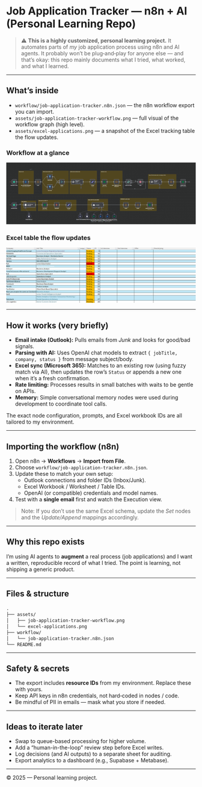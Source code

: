 # Job Application Tracker — n8n + AI (Personal Learning Repo)

> ⚠️ **This is a highly customized, personal learning project.** It automates parts of *my* job application process using n8n and AI agents. It probably won’t be plug‑and‑play for anyone else — and that’s okay: this repo mainly documents what I tried, what worked, and what I learned.

---

## What’s inside

- `workflow/job-application-tracker.n8n.json` — the n8n workflow export you can import.
- `assets/job-application-tracker-workflow.png` — full visual of the workflow graph (high level).
- `assets/excel-applications.png` — a snapshot of the Excel tracking table the flow updates.

### Workflow at a glance
![Workflow overview](job_application_tracker_workflow.png)

### Excel table the flow updates
![Excel applications snapshot](excel_applications.png)

---

## How it works (very briefly)

- **Email intake (Outlook):** Pulls emails from *Junk* and looks for good/bad signals.
- **Parsing with AI:** Uses OpenAI chat models to extract `{ jobTitle, company, status }` from message subject/body.
- **Excel sync (Microsoft 365):** Matches to an existing row (using fuzzy match via AI), then updates the row’s `Status` or appends a new one when it’s a fresh confirmation.
- **Rate limiting:** Processes results in small batches with waits to be gentle on APIs.
- **Memory:** Simple conversational memory nodes were used during development to coordinate tool calls.

The exact node configuration, prompts, and Excel workbook IDs are all tailored to my environment.

---

## Importing the workflow (n8n)

1. Open n8n → **Workflows** → **Import from File**.
2. Choose `workflow/job-application-tracker.n8n.json`.
3. Update these to match your own setup:
   - Outlook connections and folder IDs (Inbox/Junk).
   - Excel Workbook / Worksheet / Table IDs.
   - OpenAI (or compatible) credentials and model names.
4. Test with a **single email** first and watch the Execution view.

> Note: If you don’t use the same Excel schema, update the *Set* nodes and the *Update/Append* mappings accordingly.

---

## Why this repo exists

I’m using AI agents to **augment** a real process (job applications) and I want a written, reproducible record of what I tried. The point is learning, not shipping a generic product.

---

## Files & structure

```
.
├── assets/
│   ├── job-application-tracker-workflow.png
│   └── excel-applications.png
├── workflow/
│   └── job-application-tracker.n8n.json
└── README.md
```

---

## Safety & secrets

- The export includes **resource IDs** from my environment. Replace these with yours.
- Keep API keys in n8n credentials, not hard‑coded in nodes / code.
- Be mindful of PII in emails — mask what you store if needed.

---

## Ideas to iterate later

- Swap to queue-based processing for higher volume.
- Add a “human-in-the-loop” review step before Excel writes.
- Log decisions (and AI outputs) to a separate sheet for auditing.
- Export analytics to a dashboard (e.g., Supabase + Metabase).

---

© 2025 — Personal learning project.

